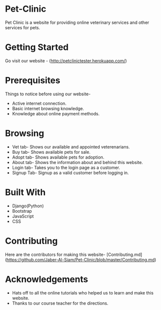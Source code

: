 # Pet-Clinic
Pet Clinic is a website for providing online veterinary services and other services for pets.
# Getting Started
Go visit our website - (http://petclinictester.herokuapp.com/) 
# Prerequisites
Things to notice before using our website-
- Active internet connection.
- Basic internet browsing knowledge.
- Knowledge about online payment methods. 

# Browsing
- Vet tab- Shows our available and appointed veterenarians.
- Buy tab- Shows available pets for sale.  
- Adopt tab- Shows available pets for adoption.
- About tab- Shows the information about and behind this website.
- Login tab- Takes you to the login page as a customer. 
- Signup Tab- Signup as a valid customer before logging in. 
# Built With
* Django(Python)
* Bootstrap
* JavaScript
* CSS
# Contributing 
Here are the contributors for making this website- [Contributing.md] (https://github.com/Jaber-Al-Siam/Pet-Clinic/blob/master/Contributing.md)
# Acknowledgements
* Hats off to all the online tutorials who helped us to learn and make this website.
* Thanks to our course teacher for the directions.
